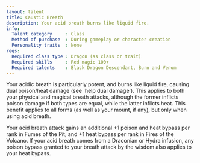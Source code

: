 ```yaml
---
layout: talent
title: Caustic Breath
description: Your acid breath burns like liquid fire.
info:
  Talent category     : Class
  Method of purchase  : During gameplay or character creation
  Personality traits  : None
reqs:
  Required class type : Dragon (as class or trait)
  Required skills     : Red magic 100+
  Required talents    : Black Dragon Descendant, Burn and Venom
---
```


Your acidic breath is particularly potent, and burns like liquid fire, causing dual poison/heat damage (see 'help dual damage'). This applies to both your physical and magical breath attacks, although the former inflicts poison damage if both types are equal, while the latter inflicts heat. This benefit applies to all forms (as well as your mount, if any), but only when using acid breath.

Your acid breath attack gains an additional +1 poison and heat bypass per rank in Fumes of the Pit, and +1 heat bypass per rank in Fires of the Volcano. If your acid breath comes from a Draconian or Hydra infusion, any poison bypass granted to your breath attack by the wisdom also applies to your heat bypass.